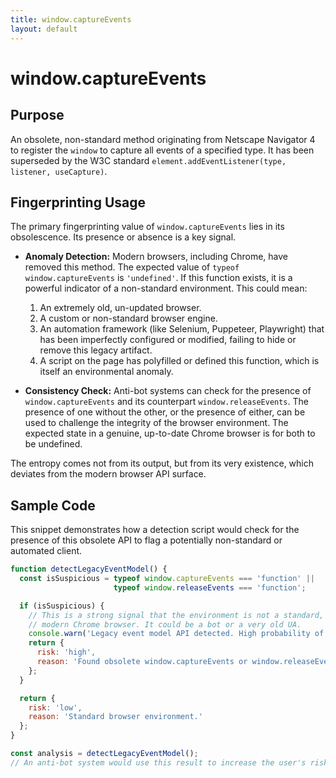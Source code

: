 ```yaml
---
title: window.captureEvents
layout: default
---
```

# window.captureEvents
## Purpose
An obsolete, non-standard method originating from Netscape Navigator 4 to register the `window` to capture all events of a specified type. It has been superseded by the W3C standard `element.addEventListener(type, listener, useCapture)`.

## Fingerprinting Usage
The primary fingerprinting value of `window.captureEvents` lies in its obsolescence. Its presence or absence is a key signal.

*   **Anomaly Detection:** Modern browsers, including Chrome, have removed this method. The expected value of `typeof window.captureEvents` is `'undefined'`. If this function exists, it is a powerful indicator of a non-standard environment. This could mean:
    1.  An extremely old, un-updated browser.
    2.  A custom or non-standard browser engine.
    3.  An automation framework (like Selenium, Puppeteer, Playwright) that has been imperfectly configured or modified, failing to hide or remove this legacy artifact.
    4.  A script on the page has polyfilled or defined this function, which is itself an environmental anomaly.

*   **Consistency Check:** Anti-bot systems can check for the presence of `window.captureEvents` and its counterpart `window.releaseEvents`. The presence of one without the other, or the presence of either, can be used to challenge the integrity of the browser environment. The expected state in a genuine, up-to-date Chrome browser is for both to be undefined.

The entropy comes not from its output, but from its very existence, which deviates from the modern browser API surface.

## Sample Code
This snippet demonstrates how a detection script would check for the presence of this obsolete API to flag a potentially non-standard or automated client.

```javascript
function detectLegacyEventModel() {
  const isSuspicious = typeof window.captureEvents === 'function' || 
                       typeof window.releaseEvents === 'function';

  if (isSuspicious) {
    // This is a strong signal that the environment is not a standard,
    // modern Chrome browser. It could be a bot or a very old UA.
    console.warn('Legacy event model API detected. High probability of automation.');
    return {
      risk: 'high',
      reason: 'Found obsolete window.captureEvents or window.releaseEvents.'
    };
  }

  return {
    risk: 'low',
    reason: 'Standard browser environment.'
  };
}

const analysis = detectLegacyEventModel();
// An anti-bot system would use this result to increase the user's risk score.
```